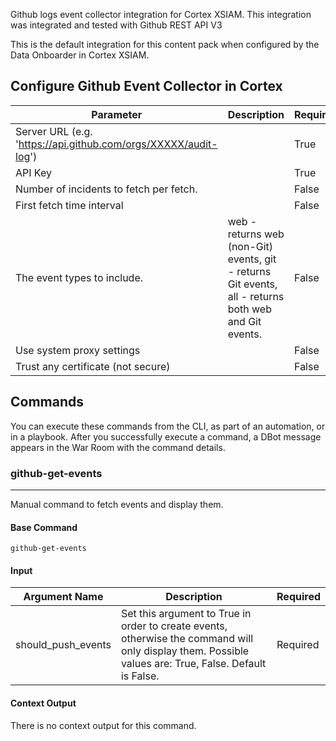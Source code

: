 Github logs event collector integration for Cortex XSIAM.
This integration was integrated and tested with Github REST API V3

This is the default integration for this content pack when configured by the Data Onboarder in Cortex XSIAM.

## Configure Github Event Collector in Cortex


| **Parameter** | **Description** | **Required** |
| --- | --- | --- |
| Server URL (e.g. 'https://api.github.com/orgs/XXXXX/audit-log') |  | True |
| API Key |  | True |
| Number of incidents to fetch per fetch. |  | False |
| First fetch time interval |  | False |
| The event types to include. | web - returns web \(non-Git\) events, git - returns Git events, all - returns both web and Git events. | False |
| Use system proxy settings |  | False |
| Trust any certificate (not secure) |  | False |

## Commands

You can execute these commands from the CLI, as part of an automation, or in a playbook.
After you successfully execute a command, a DBot message appears in the War Room with the command details.

### github-get-events

***
Manual command to fetch events and display them.


#### Base Command

`github-get-events`

#### Input

| **Argument Name** | **Description** | **Required** |
| --- | --- | --- |
| should_push_events | Set this argument to True in order to create events, otherwise the command will only display them. Possible values are: True, False. Default is False. | Required | 


#### Context Output

There is no context output for this command.
